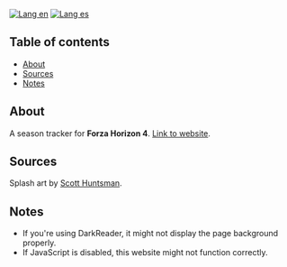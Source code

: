[![Lang en](https://img.shields.io/badge/lang-en-blue?style=flat)](https://github.com/ian-ani/fh4-season-tracker/blob/main/README.md)
[![Lang es](https://img.shields.io/badge/lang-es-red?style=flat)](https://github.com/ian-ani/fh4-season-tracker/blob/main/README.es.md)

## Table of contents

- [About](#About)
- [Sources](#Sources)
- [Notes](#Notes)

## About

A season tracker for **Forza Horizon 4**. [Link to website](https://ian-ani.github.io/fh4-season-tracker/).

## Sources

Splash art by [Scott Huntsman](https://scotthuntsman.artstation.com/projects/xzDz1r).

## Notes

- If you're using DarkReader, it might not display the page background properly.
- If JavaScript is disabled, this website might not function correctly.